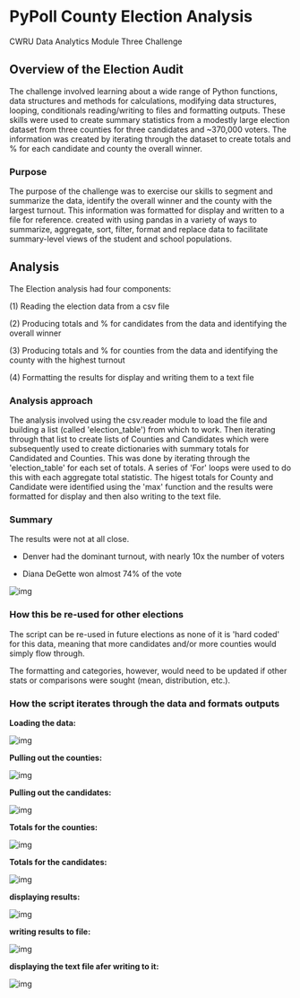 # PyPoll County Election Analysis

CWRU Data Analytics Module Three Challenge


## Overview of the Election Audit

The challenge involved learning about a wide range of Python functions, data structures and methods for calculations, modifying data structures, looping, conditionals reading/writing to files and formatting outputs.   These skills were used to create summary statistics from a modestly large election dataset from three counties for three candidates and ~370,000 voters. The information was created by iterating through the dataset to create totals and % for each candidate and county the overall winner.   


### Purpose

The purpose of the challenge was to exercise our skills to segment and summarize the data, identify the overall winner and the county with the largest turnout.  This information was formatted for display and written to a file for reference. created with using pandas in a variety of ways to summarize, aggregate, sort, filter, format and replace data to facilitate summary-level views of the student and school populations.  

## Analysis 

The Election analysis had four components:

(1) Reading the election data from a csv file 

(2) Producing totals and % for candidates from the data and identifying the overall winner

(3) Producing totals and % for counties from the data and identifying the county with the highest turnout

(4) Formatting the results for display and writing them to a text file 

### Analysis approach 

The analysis involved using the csv.reader module to load the file and building a list (called 'election_table') from which to work.  Then iterating through that list to create lists of Counties and Candidates which were subsequently used to create dictionaries with summary totals for Candidated and Counties.  This was done by iterating through the 'election_table' for each set of totals.   A series of 'For' loops were used to do this with each aggregate total statistic.   The higest totals for County and Candidate were identified using the 'max' function and the results were formatted for display and then also writing to the text file.     


### Summary

The results were not at all close.   

- Denver had the dominant turnout, with nearly 10x the number of voters 

- Diana DeGette won almost 74% of the vote 

![img](https://github.com/fhsal/PyPoll/blob/main/election_results.png)

### How this be re-used for other elections

The script can be re-used in future elections as none of it is 'hard coded' for this data, meaning that more candidates and/or more counties would simply flow through. 

The formatting and categories, however, would need to be updated if other stats or comparisons were sought (mean, distribution, etc.). 

### How the script iterates through the data and formats outputs 

**Loading the data:**

![img](https://github.com/fhsal/PyPoll/blob/main/loading.png)

**Pulling out the counties:**  

![img](https://github.com/fhsal/PyPoll/blob/main/pull_counties.png)

**Pulling out the candidates:**  

![img](https://github.com/fhsal/PyPoll/blob/main/pull_candidates.png)

**Totals for the counties:**

![img](https://github.com/fhsal/PyPoll/blob/main/county_counts.png)

**Totals for the candidates:**

![img](https://github.com/fhsal/PyPoll/blob/main/count_candidates.png)

**displaying results:**

![img](https://github.com/fhsal/PyPoll/blob/main/display_summary.png)

**writing results to file:**

![img](https://github.com/fhsal/PyPoll/blob/main/write_summary.png)

**displaying the text file afer writing to it:**

![img](https://github.com/fhsal/PyPoll/blob/main/write_file_election_results.png)

